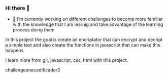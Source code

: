 ### Hi there 👋

- 🔭 I’m currently working on different challenges to become more familiar with the knowledge that I am learnig and take advantage of the learning process doing them

In this project the goal is create an encriptator that can encrypt and decript a simple text and also create the functions in javascript that can make this happens.

I learn more from git, javascript, css, html with this project.

challengeonecodificador3

